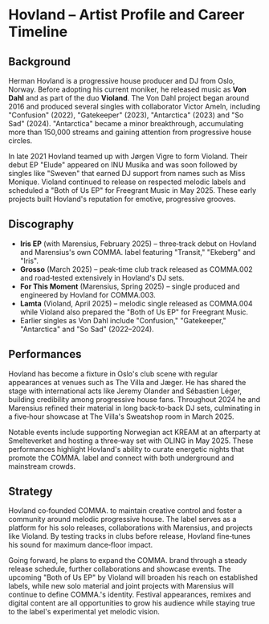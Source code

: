 # Hovland – Artist Profile and Career Timeline

## Background
Herman Hovland is a progressive house producer and DJ from Oslo, Norway. Before adopting his current moniker, he released music as **Von Dahl** and as part of the duo **Violand**. The Von Dahl project began around 2016 and produced several singles with collaborator Victor Ameln, including "Confusion" (2022), "Gatekeeper" (2023), "Antarctica" (2023) and "So Sad" (2024). "Antarctica" became a minor breakthrough, accumulating more than 150,000 streams and gaining attention from progressive house circles.

In late 2021 Hovland teamed up with Jørgen Vigre to form Violand. Their debut EP "Elude" appeared on INU Musika and was soon followed by singles like "Sweven" that earned DJ support from names such as Miss Monique. Violand continued to release on respected melodic labels and scheduled a "Both of Us EP" for Freegrant Music in May 2025. These early projects built Hovland's reputation for emotive, progressive grooves.

## Discography
- **Iris EP** (with Marensius, February 2025) – three‑track debut on Hovland and Marensius's own COMMA. label featuring "Transit," "Ekeberg" and "Iris".
- **Grosso** (March 2025) – peak‑time club track released as COMMA.002 and road‑tested extensively in Hovland's DJ sets.
- **For This Moment** (Marensius, Spring 2025) – single produced and engineered by Hovland for COMMA.003.
- **Lamta** (Violand, April 2025) – melodic single released as COMMA.004 while Violand also prepared the "Both of Us EP" for Freegrant Music.
- Earlier singles as Von Dahl include "Confusion," "Gatekeeper," "Antarctica" and "So Sad" (2022–2024).

## Performances
Hovland has become a fixture in Oslo's club scene with regular appearances at venues such as The Villa and Jæger. He has shared the stage with international acts like Jeremy Olander and Sébastien Léger, building credibility among progressive house fans. Throughout 2024 he and Marensius refined their material in long back‑to‑back DJ sets, culminating in a five‑hour showcase at The Villa's Sweatshop room in March 2025.

Notable events include supporting Norwegian act KREAM at an afterparty at Smelteverket and hosting a three‑way set with OLING in May 2025. These performances highlight Hovland's ability to curate energetic nights that promote the COMMA. label and connect with both underground and mainstream crowds.

## Strategy
Hovland co‑founded COMMA. to maintain creative control and foster a community around melodic progressive house. The label serves as a platform for his solo releases, collaborations with Marensius, and projects like Violand. By testing tracks in clubs before release, Hovland fine‑tunes his sound for maximum dance‑floor impact.

Going forward, he plans to expand the COMMA. brand through a steady release schedule, further collaborations and showcase events. The upcoming "Both of Us EP" by Violand will broaden his reach on established labels, while new solo material and joint projects with Marensius will continue to define COMMA.'s identity. Festival appearances, remixes and digital content are all opportunities to grow his audience while staying true to the label's experimental yet melodic vision.
